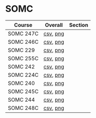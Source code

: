 # SOMC

| Course | Overall | Section |
| ------ | ------- | ------- |
| SOMC 247C | [csv](https://github.com/UCSD-Historical-Enrollment-Data/2024Spring/blob/main/overall/SOMC%20247C.csv), [png](https://raw.githubusercontent.com/UCSD-Historical-Enrollment-Data/2024Spring/main/plot_overall/SOMC%20247C.png) |  |
| SOMC 246C | [csv](https://github.com/UCSD-Historical-Enrollment-Data/2024Spring/blob/main/overall/SOMC%20246C.csv), [png](https://raw.githubusercontent.com/UCSD-Historical-Enrollment-Data/2024Spring/main/plot_overall/SOMC%20246C.png) |  |
| SOMC 229 | [csv](https://github.com/UCSD-Historical-Enrollment-Data/2024Spring/blob/main/overall/SOMC%20229.csv), [png](https://raw.githubusercontent.com/UCSD-Historical-Enrollment-Data/2024Spring/main/plot_overall/SOMC%20229.png) |  |
| SOMC 255C | [csv](https://github.com/UCSD-Historical-Enrollment-Data/2024Spring/blob/main/overall/SOMC%20255C.csv), [png](https://raw.githubusercontent.com/UCSD-Historical-Enrollment-Data/2024Spring/main/plot_overall/SOMC%20255C.png) |  |
| SOMC 242 | [csv](https://github.com/UCSD-Historical-Enrollment-Data/2024Spring/blob/main/overall/SOMC%20242.csv), [png](https://raw.githubusercontent.com/UCSD-Historical-Enrollment-Data/2024Spring/main/plot_overall/SOMC%20242.png) |  |
| SOMC 224C | [csv](https://github.com/UCSD-Historical-Enrollment-Data/2024Spring/blob/main/overall/SOMC%20224C.csv), [png](https://raw.githubusercontent.com/UCSD-Historical-Enrollment-Data/2024Spring/main/plot_overall/SOMC%20224C.png) |  |
| SOMC 240 | [csv](https://github.com/UCSD-Historical-Enrollment-Data/2024Spring/blob/main/overall/SOMC%20240.csv), [png](https://raw.githubusercontent.com/UCSD-Historical-Enrollment-Data/2024Spring/main/plot_overall/SOMC%20240.png) |  |
| SOMC 245C | [csv](https://github.com/UCSD-Historical-Enrollment-Data/2024Spring/blob/main/overall/SOMC%20245C.csv), [png](https://raw.githubusercontent.com/UCSD-Historical-Enrollment-Data/2024Spring/main/plot_overall/SOMC%20245C.png) |  |
| SOMC 244 | [csv](https://github.com/UCSD-Historical-Enrollment-Data/2024Spring/blob/main/overall/SOMC%20244.csv), [png](https://raw.githubusercontent.com/UCSD-Historical-Enrollment-Data/2024Spring/main/plot_overall/SOMC%20244.png) |  |
| SOMC 248C | [csv](https://github.com/UCSD-Historical-Enrollment-Data/2024Spring/blob/main/overall/SOMC%20248C.csv), [png](https://raw.githubusercontent.com/UCSD-Historical-Enrollment-Data/2024Spring/main/plot_overall/SOMC%20248C.png) |  |
